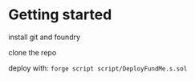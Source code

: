 # Getting started

install git and foundry

clone the repo

deploy with:
```forge script script/DeployFundMe.s.sol```
